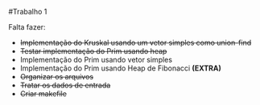 #Trabalho 1

Falta fazer:
- ~~Implementação do Kruskal usando um vetor simples como union-find~~
- ~~Testar implementação do Prim usando heap~~
- Implementação do Prim usando vetor simples
- Implementação do Prim usando Heap de Fibonacci **(EXTRA)**
- ~~Organizar os arquivos~~
- ~~Tratar os dados de entrada~~
- ~~Criar makefile~~